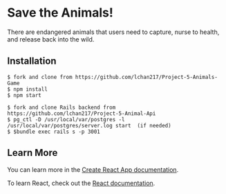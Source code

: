 # Save the Animals!
There are endangered animals that users need to capture, nurse to health, and release back into the wild.

## Installation
    $ fork and clone from https://github.com/lchan217/Project-5-Animals-Game
    $ npm install
    $ npm start
 
    $ fork and clone Rails backend from https://github.com/lchan217/Project-5-Animal-Api
    $ pg_ctl -D /usr/local/var/postgres -l /usr/local/var/postgres/server.log start  (if needed)
    $ $bundle exec rails s -p 3001

## Learn More

You can learn more in the [Create React App documentation](https://facebook.github.io/create-react-app/docs/getting-started).

To learn React, check out the [React documentation](https://reactjs.org/).
